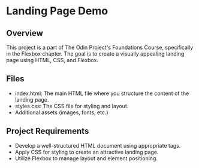 # Landing Page Demo

## Overview

This project is a part of The Odin Project's Foundations Course, specifically in the Flexbox chapter. The goal is to create a visually appealing landing page using HTML, CSS, and Flexbox.

## Files

- index.html: The main HTML file where you structure the content of the landing page.
- styles.css: The CSS file for styling and layout.
- Additional assets (images, fonts, etc.)

## Project Requirements

- Develop a well-structured HTML document using appropriate tags.
- Apply CSS for styling to create an attractive landing page.
- Utilize Flexbox to manage layout and element positioning.